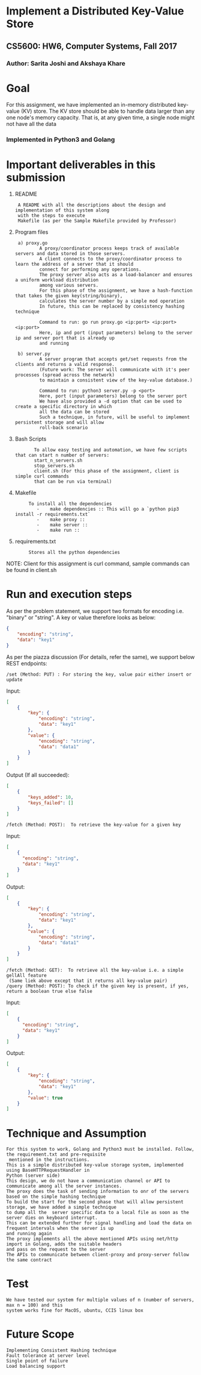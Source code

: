 # Implement a Distributed Key-Value Store
## CS5600: HW6, Computer Systems, Fall 2017
### Author: Sarita Joshi and Akshaya Khare

# Goal
For this assignment, we have implemented an in-memory distributed key-value (KV) store. 
The KV store should be able to handle data larger than any one node's memory capacity.
That is, at any given time, a single node might not have all the data

### Implemented in Python3 and Golang

# Important deliverables in this submission

1) README    

        A README with all the descriptions about the design and implementation of this system along 
        with the steps to execute
        Makefile (as per the Sample Makefile provided by Professor)
2) Program files

        a) proxy.go  
                A proxy/coordinator process keeps track of available servers and data stored in those servers. 
                A client connects to the proxy/coordinator process to learn the address of a server that it should 
                connect for performing any operations.
                The proxy server also acts as a load-balancer and ensures a uniform workload distribution 
                among various servers.
                For this phase of the assignment, we have a hash-function that takes the given key(string/binary), 
                calculates the server number by a simple mod operation
                In future, this can be replaced by consistency hashing technique
                
                Command to run: go run proxy.go <ip:port> <ip:port> <ip:port>
                Here, ip and port (input parameters) belong to the server ip and server port that is already up 
                and running
                
        b) server.py
                A server program that accepts get/set requests from the clients and returns a valid response. 
                (Future work: The server will communicate with it's peer processes (spread across the network) 
                to maintain a consistent view of the key-value database.)
                
                Command to run: python3 server.py -p <port>
                Here, port (input parameters) belong to the server port
                We have also provided a -d option that can be used to create a specific directory in which 
                all the data can be stored
                Such a technique, in future, will be useful to implement persistent storage and will allow 
                roll-back scenario
                
                
3) Bash Scripts

              To allow easy testing and automation, we have few scripts that can start n number of servers:
              start_n_servers.sh
              stop_servers.sh
              client.sh (For this phase of the assignment, client is simple curl commands 
              that can be run via terminal)
              
           
4) Makefile

            To install all the dependencies
               -    make dependencies :: This will go a `python pip3 install -r requirements.txt`
               -    make proxy :: 
               -    make server ::
               -    make run :: 
5) requirements.txt
            
            Stores all the python dependencies

NOTE: Client for this assignment is curl command, sample commands can be found in client.sh

# Run and execution steps

As per the problem statement, we support two formats for encoding i.e. "binary" or "string". 
A key or value therefore looks as below:
```json
{
    "encoding": "string",
    "data": "key1"
}
```

As per the piazza discussion (For details, refer the same), we support below REST endpoints:

    /set (Method: PUT) : For storing the key, value pair either insert or update
Input:
```json
[
    {
        "key": {
            "encoding": "string",
            "data": "key1"
        },
        "value": {
            "encoding": "string",
            "data": "data1"
        }
    }
]
```
Output (If all succeeded):
```json
[
    {
        "keys_added": 10,
        "keys_failed": [] 
    }
]
```

    /fetch (Method: POST):  To retrieve the key-value for a given key
Input:
```json
[
    {
      "encoding": "string",
      "data": "key1"
    }
]
```
Output:

```json
[
    {
        "key": {
            "encoding": "string",
            "data": "key1"
        },
        "value": {
            "encoding": "string",
            "data": "data1"
        }
    }
]
```

    /fetch (Method: GET):  To retrieve all the key-value i.e. a simple gellAll feature
     (Same liek above except that it returns all key-value pair)
    /query (Method: POST): To check if the given key is present, if yes, return a boolean true else false
 Input:
```json
[
    {
      "encoding": "string",
      "data": "key1"
    }
]
```   
  
Output:

```json
[
    {
        "key": {
            "encoding": "string",
            "data": "key1"
        },
        "value": true
    }
]
```



# Technique and Assumption
    For this system to work, Golang and Python3 must be installed. Follow, the requirement.txt and pre-requisite
     mentioned in the instructions.
    This is a simple distributed key-value storage system, implemented using BaseHTTPRequestHandler in 
    Python (server side)
    This design, we do not have a communication channel or API to communicate among all the server instances.
    The proxy does the task of sending information to onr of the servers based on the simple hashing technique
    To build the start for the second phase that will allow persistent storage, we have added a simple technique 
    to dump all the  server specific data to a local file as soon as the server dies on keyboard interrupt.
    This can be extended further for signal handling and load the data on frequent intervals when the server is up 
    and running again
    The proxy implements all the above mentioned APIs using net/http import in Golang, adds the suitable headers 
    and pass on the request to the server
    The APIs to communicate between client-proxy and proxy-server follow the same contract


# Test
    We have tested our system for multiple values of n (number of servers, max n = 100) and this 
    system works fine for MacOS, ubuntu, CCIS linux box

# Future Scope
    
    Implementing Consistent Hashing technique
    Fault tolerance at server level
    Single point of failure
    Load balancing support
    

